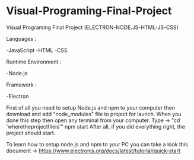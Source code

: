 # Visual-Programing-Final-Project
Visual Programing Final Project (ELECTRON-NODE.JS-HTML-JS-CSS)

Languages :

-JavaScript
-HTML
-CSS

Runtime Environment :

-Node.js

Framework :

-Electron

First of all you need to setup Node.js and npm to your computer then download and add "node_modules" file to project for launch.
When you done this step then open any terminal from your computer.
Type -> 
       "cd 'wheretheprojectfileis'"
       npm start
After all, if you did everything right, the project should start.


To learn how to setup node.js and npm to your PC you can take a look this document ->  https://www.electronjs.org/docs/latest/tutorial/quick-start
